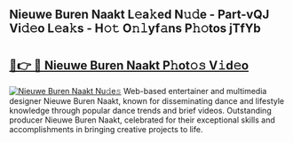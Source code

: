 ## Nieuwe Buren Naakt L𝚎a𝚔ed N𝚞𝚍e - Part-vQJ Vi𝚍𝚎o L𝚎a𝚔s - H𝚘𝚝 O𝚗𝚕yf𝚊ns P𝚑𝚘tos jTfYb

# <h2><a href="http://kfen8e.oniu.top/?m=Nieuwe+Buren+Naakt">🔗👉 🔴 Nieuwe Buren Naakt P𝚑ot𝚘𝚜 V𝚒d𝚎o</a></h2>

[![Nieuwe Buren Naakt Nu𝚍e𝚜](https://i.imgur.com/0qMVB7G.gif)](http://kfen8e.oniu.top/?m=Nieuwe+Buren+Naakt)
Web-based entertainer and multimedia designer Nieuwe Buren Naakt, known for disseminating dance and lifestyle knowledge through popular dance trends and brief videos. Outstanding producer Nieuwe Buren Naakt, celebrated for their exceptional skills and accomplishments in bringing creative projects to life.  
